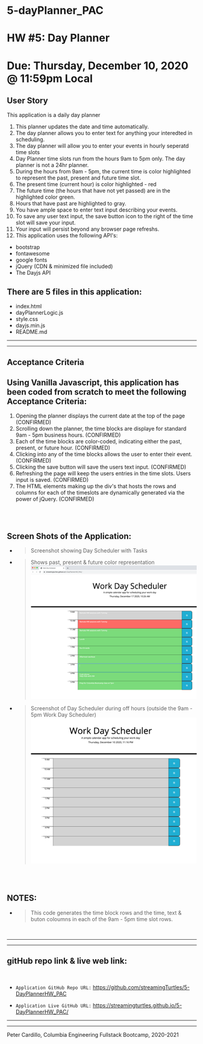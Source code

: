 # 5-dayPlanner_PAC
# HW #5: Day Planner
# Due: Thursday, December 10, 2020 @ 11:59pm Local

## User Story
This application is a daily day planner
1. This planner updates the date and time automatically.
2. The day planner allows you to enter text for anything your interedted in scheduling.
3. The day planner will allow you to enter your events in hourly seperatd time slots
4. Day Planner time slots run from the hours 9am to 5pm only.  The day planner is not a 24hr planner.
5. During the hours from 9am - 5pm, the current time is color highlighted to represent the past, present and future time slot.
6. The present time (current hour) is color highlighted - red
7. The future time (the hours that have not yet passed) are in the highlighted color green.
8. Hours that have past are highlighted to gray.
9. You have ample space to enter text input describing your events.
10. To save any user text input, the save button icon to the right of the time slot will save your input.
11. Your input will persist beyond any browser page refreshs.
12. This application uses the following API's: 

* bootstrap
* fontawesome
* google fonts
* jQuery (CDN & minimized file included)
* The Dayjs API 


## There are 5 files in this application:
* index.html
* dayPlannerLogic.js
* style.css
* dayjs.min.js  
* README.md
  

---
---
## Acceptance Criteria

## Using Vanilla Javascript, this application has been coded from scratch to meet the following Acceptance Criteria:
1. Opening the planner displays the current date at the top of the page (CONFIRMED)
2. Scrolling down the planner, the time blocks are displaye for standard 9am - 5pm business hours. (CONFIRMED)
3. Each of the time blocks are color-coded, indicating either the past, present, or future hour. (CONFIRMED)
4. Clicking into any of the time blocks allows the user to enter their event. (CONFIRMED)
5. Clicking the save button will save the users text input. (CONFIRMED)
6. Refreshing the page will keep the users entries in the time slots.  Users input is saved. (CONFIRMED)
7. The HTML elements making up the div's that hosts the rows and columns for each of the timeslots are dynamically generated via the power of jQuery. (CONFIRMED)


<br/>
<br/>

## Screen Shots of the Application:
* > Screenshot showing Day Scheduler with Tasks
* > Shows past, present & future color representation
![Code Quiz screenShots](dayPlanner-Screenshot-2.png)

* > Screenshot of Day Scheduler during off hours (outside the 9am - 5pm Work Day Scheduler)
![Code Quiz screenShots](dayPlanner-Screenshot-1.png)

<br/>
<br/>


## NOTES:
* > This code generates the time block rows and the time, text & buton coloumns in each of the 9am - 5pm time slot rows.
<br/>


---
---
## gitHub repo link & live web link:
<br/>

* `Application GitHub Repo URL:`
https://github.com/streamingTurtles/5-DayPlannerHW_PAC 

* `Application Live GitHub URL:`  https://streamingturtles.github.io/5-DayPlannerHW_PAC/



- - -
- - -
Peter Cardillo, Columbia Engineering Fullstack Bootcamp, 2020-2021